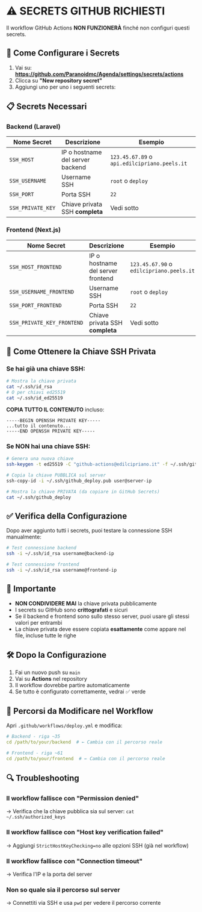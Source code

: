 # ⚠️ SECRETS GITHUB RICHIESTI

Il workflow GitHub Actions **NON FUNZIONERÀ** finché non configuri questi secrets.

## 🔐 Come Configurare i Secrets

1. Vai su: **https://github.com/Paranoidmc/Agenda/settings/secrets/actions**
2. Clicca su **"New repository secret"**
3. Aggiungi uno per uno i seguenti secrets:

## 📋 Secrets Necessari

### Backend (Laravel)

| Nome Secret | Descrizione | Esempio |
|------------|-------------|---------|
| `SSH_HOST` | IP o hostname del server backend | `123.45.67.89` o `api.edilcipriano.peels.it` |
| `SSH_USERNAME` | Username SSH | `root` o `deploy` |
| `SSH_PORT` | Porta SSH | `22` |
| `SSH_PRIVATE_KEY` | Chiave privata SSH **completa** | Vedi sotto |

### Frontend (Next.js)

| Nome Secret | Descrizione | Esempio |
|------------|-------------|---------|
| `SSH_HOST_FRONTEND` | IP o hostname del server frontend | `123.45.67.90` o `edilcipriano.peels.it` |
| `SSH_USERNAME_FRONTEND` | Username SSH | `root` o `deploy` |
| `SSH_PORT_FRONTEND` | Porta SSH | `22` |
| `SSH_PRIVATE_KEY_FRONTEND` | Chiave privata SSH **completa** | Vedi sotto |

## 🔑 Come Ottenere la Chiave SSH Privata

### Se hai già una chiave SSH:

```bash
# Mostra la chiave privata
cat ~/.ssh/id_rsa
# O per chiavi ed25519
cat ~/.ssh/id_ed25519
```

**COPIA TUTTO IL CONTENUTO** incluso:
```
-----BEGIN OPENSSH PRIVATE KEY-----
...tutto il contenuto...
-----END OPENSSH PRIVATE KEY-----
```

### Se NON hai una chiave SSH:

```bash
# Genera una nuova chiave
ssh-keygen -t ed25519 -C "github-actions@edilcipriano.it" -f ~/.ssh/github_deploy

# Copia la chiave PUBBLICA sul server
ssh-copy-id -i ~/.ssh/github_deploy.pub user@server-ip

# Mostra la chiave PRIVATA (da copiare in GitHub Secrets)
cat ~/.ssh/github_deploy
```

## ✅ Verifica della Configurazione

Dopo aver aggiunto tutti i secrets, puoi testare la connessione SSH manualmente:

```bash
# Test connessione backend
ssh -i ~/.ssh/id_rsa username@backend-ip

# Test connessione frontend
ssh -i ~/.ssh/id_rsa username@frontend-ip
```

## 🚨 Importante

- **NON CONDIVIDERE MAI** la chiave privata pubblicamente
- I secrets su GitHub sono **crittografati** e sicuri
- Se il backend e frontend sono sullo stesso server, puoi usare gli stessi valori per entrambi
- La chiave privata deve essere copiata **esattamente** come appare nel file, incluse tutte le righe

## 🛠️ Dopo la Configurazione

1. Fai un nuovo push su `main`
2. Vai su **Actions** nel repository
3. Il workflow dovrebbe partire automaticamente
4. Se tutto è configurato correttamente, vedrai ✅ verde

## 📝 Percorsi da Modificare nel Workflow

Apri `.github/workflows/deploy.yml` e modifica:

```yaml
# Backend - riga ~35
cd /path/to/your/backend  # ← Cambia con il percorso reale

# Frontend - riga ~61  
cd /path/to/your/frontend  # ← Cambia con il percorso reale
```

## 🔍 Troubleshooting

### Il workflow fallisce con "Permission denied"
→ Verifica che la chiave pubblica sia sul server: `cat ~/.ssh/authorized_keys`

### Il workflow fallisce con "Host key verification failed"
→ Aggiungi `StrictHostKeyChecking=no` alle opzioni SSH (già nel workflow)

### Il workflow fallisce con "Connection timeout"
→ Verifica l'IP e la porta del server

### Non so quale sia il percorso sul server
→ Connettiti via SSH e usa `pwd` per vedere il percorso corrente


